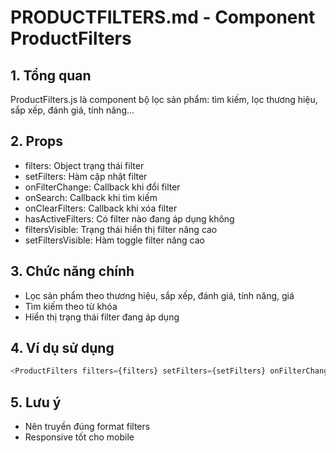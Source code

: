 # PRODUCTFILTERS.md - Component ProductFilters

## 1. Tổng quan
ProductFilters.js là component bộ lọc sản phẩm: tìm kiếm, lọc thương hiệu, sắp xếp, đánh giá, tính năng...

## 2. Props
- filters: Object trạng thái filter
- setFilters: Hàm cập nhật filter
- onFilterChange: Callback khi đổi filter
- onSearch: Callback khi tìm kiếm
- onClearFilters: Callback khi xóa filter
- hasActiveFilters: Có filter nào đang áp dụng không
- filtersVisible: Trạng thái hiển thị filter nâng cao
- setFiltersVisible: Hàm toggle filter nâng cao

## 3. Chức năng chính
- Lọc sản phẩm theo thương hiệu, sắp xếp, đánh giá, tính năng, giá
- Tìm kiếm theo từ khóa
- Hiển thị trạng thái filter đang áp dụng

## 4. Ví dụ sử dụng
```js
<ProductFilters filters={filters} setFilters={setFilters} onFilterChange={fn} />
```

## 5. Lưu ý
- Nên truyền đúng format filters
- Responsive tốt cho mobile